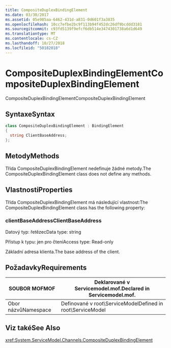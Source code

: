 ```yaml
---
title: CompositeDuplexBindingElement
ms.date: 03/30/2017
ms.assetid: 05e985aa-6462-431d-a831-0d601f3a3835
ms.openlocfilehash: 10cc7efbe2bc9f113b94f452dc26df9bcddd3181
ms.sourcegitcommit: c93fd5139f9efcf6db514e3474301738a6d1d649
ms.translationtype: MT
ms.contentlocale: cs-CZ
ms.lasthandoff: 10/27/2018
ms.locfileid: "50182018"
---
```

# <a name="compositeduplexbindingelement"></a><span data-ttu-id="5ff98-102">CompositeDuplexBindingElement</span><span class="sxs-lookup"><span data-stu-id="5ff98-102">CompositeDuplexBindingElement</span></span>
<span data-ttu-id="5ff98-103">CompositeDuplexBindingElement</span><span class="sxs-lookup"><span data-stu-id="5ff98-103">CompositeDuplexBindingElement</span></span>  
  
## <a name="syntax"></a><span data-ttu-id="5ff98-104">Syntaxe</span><span class="sxs-lookup"><span data-stu-id="5ff98-104">Syntax</span></span>  
  
```csharp
class CompositeDuplexBindingElement : BindingElement  
{  
  string ClientBaseAddress;  
};  
```  
  
## <a name="methods"></a><span data-ttu-id="5ff98-105">Metody</span><span class="sxs-lookup"><span data-stu-id="5ff98-105">Methods</span></span>  
 <span data-ttu-id="5ff98-106">Třída CompositeDuplexBindingElement nedefinuje žádné metody.</span><span class="sxs-lookup"><span data-stu-id="5ff98-106">The CompositeDuplexBindingElement class does not define any methods.</span></span>  
  
## <a name="properties"></a><span data-ttu-id="5ff98-107">Vlastnosti</span><span class="sxs-lookup"><span data-stu-id="5ff98-107">Properties</span></span>  
 <span data-ttu-id="5ff98-108">Třída CompositeDuplexBindingElement má následující vlastnost:</span><span class="sxs-lookup"><span data-stu-id="5ff98-108">The CompositeDuplexBindingElement class has the following property:</span></span>  
  
### <a name="clientbaseaddress"></a><span data-ttu-id="5ff98-109">clientBaseAddress</span><span class="sxs-lookup"><span data-stu-id="5ff98-109">ClientBaseAddress</span></span>  
 <span data-ttu-id="5ff98-110">Datový typ: řetězec</span><span class="sxs-lookup"><span data-stu-id="5ff98-110">Data type: string</span></span>  
  
 <span data-ttu-id="5ff98-111">Přístup k typu: jen pro čtení</span><span class="sxs-lookup"><span data-stu-id="5ff98-111">Access type: Read-only</span></span>  
  
 <span data-ttu-id="5ff98-112">Základní adresa klienta.</span><span class="sxs-lookup"><span data-stu-id="5ff98-112">The base address of the client.</span></span>  
  
## <a name="requirements"></a><span data-ttu-id="5ff98-113">Požadavky</span><span class="sxs-lookup"><span data-stu-id="5ff98-113">Requirements</span></span>  
  
|<span data-ttu-id="5ff98-114">SOUBOR MOF</span><span class="sxs-lookup"><span data-stu-id="5ff98-114">MOF</span></span>|<span data-ttu-id="5ff98-115">Deklarované v Servicemodel.mof.</span><span class="sxs-lookup"><span data-stu-id="5ff98-115">Declared in Servicemodel.mof.</span></span>|  
|---------|-----------------------------------|  
|<span data-ttu-id="5ff98-116">Obor názvů</span><span class="sxs-lookup"><span data-stu-id="5ff98-116">Namespace</span></span>|<span data-ttu-id="5ff98-117">Definované v root\ServiceModel</span><span class="sxs-lookup"><span data-stu-id="5ff98-117">Defined in root\ServiceModel</span></span>|  
  
## <a name="see-also"></a><span data-ttu-id="5ff98-118">Viz také</span><span class="sxs-lookup"><span data-stu-id="5ff98-118">See Also</span></span>  
 <xref:System.ServiceModel.Channels.CompositeDuplexBindingElement>

